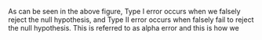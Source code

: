 As can be seen in the above figure, Type I error occurs when we falsely reject the null hypothesis, and Type II error occurs when falsely fail to reject the null hypothesis. This is referred to as alpha error and this is how we
